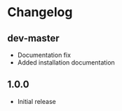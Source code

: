 # Changelog

dev-master
----------

 * Documentation fix
 * Added installation documentation

1.0.0
-----

 * Initial release
